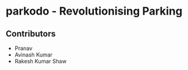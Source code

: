 # parkodo - Revolutionising Parking

## Contributors
- Pranav 
- Avinash Kumar
- Rakesh Kumar Shaw
 
